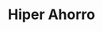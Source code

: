 ---
title: "Hiper Ahorro"
url: /san-cristobal-sector-la-concordia/hiper-ahorro/
shop: supermercado
---